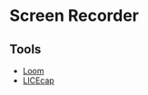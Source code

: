 # Screen Recorder

## Tools

- [Loom](/loom.md)
- [LICEcap](/licecap.md)

<!--
https://mmhmm.app
https://captions.ai
https://wistia.com
https://sendpotion.com
https://screenrec.com
-->
